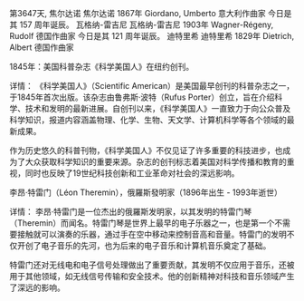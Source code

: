 第3647天, 焦尔达诺
焦尔达诺 1867年
Giordano, Umberto 意大利作曲家
今日是其 157 周年诞辰。
瓦格纳-雷吉尼
瓦格纳-雷吉尼 1903年
Wagner-Régeny, Rudolf 德国作曲家
今日是其 121 周年诞辰。
迪特里希
迪特里希 1829年
Dietrich, Albert 德国作曲家


1845年：美国科普杂志《科学美国人》在纽约创刊。

详情： 《科学美国人》（Scientific American）是美国最早创刊的科普杂志之一，于1845年首次出版。该杂志由鲁弗斯·波特（Rufus Porter）创立，旨在介绍科学、技术和发明的最新进展。自创刊以来，《科学美国人》一直致力于向公众普及科学知识，报道内容涵盖物理、化学、生物、天文学、计算机科学等各个领域的最新成果。

作为历史悠久的科普刊物，《科学美国人》不仅见证了许多重要的科技进步，也成为了大众获取科学知识的重要来源。杂志的创刊标志着美国对科学传播和教育的重视，同时也反映了19世纪科技创新和工业革命对社会的深远影响。

李昂·特雷门（Léon Theremin），俄羅斯發明家（1896年出生 - 1993年逝世）

详情： 李昂·特雷门是一位杰出的俄羅斯发明家，以其发明的特雷门琴（Theremin）而闻名。特雷门琴是世界上最早的电子乐器之一，也是第一个不需要接触就可以演奏的乐器，通过手在空中移动来控制音高和音量。特雷门的发明不仅开创了电子音乐的先河，也为后来的电子音乐和计算机音乐奠定了基础。

特雷门还对无线电和电子信号处理做出了重要贡献，其发明不仅应用于音乐，还被用于其他领域，如无线信号传输和安全技术。他的创新精神对科技和音乐领域产生了深远的影响。